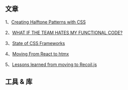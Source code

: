 ## 文章
1、[Creating Halftone Patterns with CSS](https://css-irl.info/css-halftone-patterns/)

2、[WHAT IF THE TEAM HATES MY FUNCTIONAL CODE?](https://jrsinclair.com/articles/2022/what-if-the-team-hates-my-functional-code/)

3、[State of CSS Frameworks](https://www.youtube.com/watch?v=twc-iF40TJY)

4、[Moving From React to htmx](https://htmx.org/essays/a-real-world-react-to-htmx-port/)

5、[Lessons learned from moving to Recoil.js](https://kitemaker.co/blog/lessons-learned-from-moving-to-recoil)


## 工具 & 库